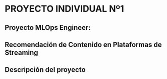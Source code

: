 # PROYECTO INDIVIDUAL Nº1
## Proyecto MLOps Engineer: 
## Recomendación de Contenido en Plataformas de Streaming ##


## Descripción del proyecto



